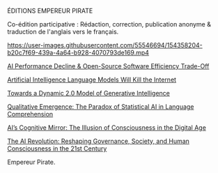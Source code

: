 ÉDITIONS EMPEREUR PIRATE

Co-édition participative : 
Rédaction, correction, publication anonyme & traduction de l'anglais vers le français.

https://user-images.githubusercontent.com/55546694/154358204-b20c7f69-439a-4a64-b928-4070793de169.mp4

[AI Performance Decline & Open-Source Software Efficiency Trade-Off](https://empereur-pirate.medium.com/ai-performance-decline-open-source-software-efficiency-trade-off-991af8354640)

[Artificial Intelligence Language Models Will Kill the Internet](https://empereur-pirate.medium.com/artificial-intelligence-language-models-will-kill-the-internet-a8ce233e18c6)

[Towards a Dynamic 2.0 Model of Generative Intelligence](https://empereur-pirate.medium.com/towards-a-dynamic-2-0-model-of-generative-intelligence-6128d64fb523)

[Qualitative Emergence: The Paradox of Statistical AI in Language Comprehension](https://empereur-pirate.medium.com/qualitative-emergence-the-paradox-of-statistical-ai-in-language-comprehension-ccd1e221423e)

[AI’s Cognitive Mirror: The Illusion of Consciousness in the Digital Age](https://empereur-pirate.medium.com/ais-cognitive-mirror-the-illusion-of-consciousness-in-the-digital-age-46f3ddae60a6)

[The AI Revolution: Reshaping Governance, Society, and Human Consciousness in the 21st Century](https://empereur-pirate.medium.com/the-ai-revolution-reshaping-governance-society-and-human-consciousness-in-the-21st-century-b8cfd4215297)

Empereur Pirate.
